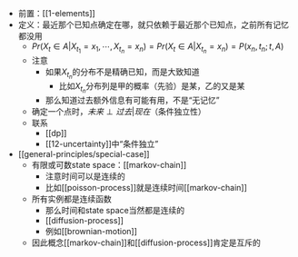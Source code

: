 - 前置：[[1-elements]]
- 定义：最近那个已知点确定在哪，就只依赖于最近那个已知点，之前所有记忆都没用
  - $Pr(X_t \in A | X_{t_1} = x_1,\cdots,X_{t_n} = x_n) = Pr(X_t\in A|X_{t_n} = x_n)=P(x_n,t_n; t,A)$
  - 注意
    - 如果$X_{t_n}$的分布不是精确已知，而是大致知道
      - 比如$X_{t_n}$分布列是甲的概率（先验）是某，乙的又是某
    - 那么知道过去额外信息有可能有用，不是“无记忆”
  - 确定一个点时，$未来\perp 过去 | 现在$（条件独立性）
  - 联系
    - [[dp]]
    - [[12-uncertainty]]中“条件独立”
- [[general-principles/special-case]]
  - 有限或可数state space：[[markov-chain]]
    - 注意时间可以是连续的
    - 比如[[poisson-process]]就是连续时间[[markov-chain]]
  - 所有实例都是连续函数
    - 那么时间和state space当然都是连续的
    - [[diffusion-process]]
    - 例如[[brownian-motion]]
  - 因此概念[[markov-chain]]和[[diffusion-process]]肯定是互斥的